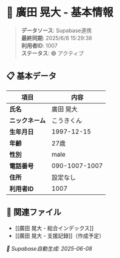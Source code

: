 # 🔄 廣田 晃大 - 基本情報

> **データソース**: Supabase連携  
> **最終同期**: 2025/6/8 15:29:38  
> **利用者ID**: 1007  
> **ステータス**: 🟢 アクティブ

## 📋 基本データ

| 項目 | 内容 |
|------|------|
| **氏名** | 廣田 晃大 |
| **ニックネーム** | こうきくん |
| **生年月日** | 1997-12-15 |
| **年齢** | 27歳 |
| **性別** | male |
| **電話番号** | 090-1007-1007 |
| **住所** | 設定なし |
| **利用者ID** | 1007 |

## 🔗 関連ファイル
- [[廣田 晃大 - 総合インデックス]]
- [[廣田 晃大 - 支援記録]]（作成予定）

*🔄 Supabase自動生成: 2025-06-08*
